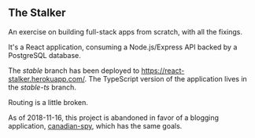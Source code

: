 ## The Stalker

An exercise on building full-stack apps from scratch, with all the fixings.

It's a React application, consuming a Node.js/Express API backed by a PostgreSQL database.

The _stable_ branch has been deployed to https://react-stalker.herokuapp.com/. The TypeScript version of the application lives in the _stable-ts_ branch.

Routing is a little broken.

As of 2018-11-16, this project is abandoned in favor of a blogging application, [canadian-spy](https://github.com/amcooper/canadian-spy), which has the same goals.
